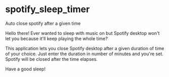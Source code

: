 # spotify_sleep_timer
Auto close spotify after a given time

Hello there!
Ever wanted to sleep with music on but Spotify desktop won't let you because it'll keep playing the whole time?

This application lets you close Spotify desktop after a given duration of time of your choice.
Just enter the duration in number of minutes and you're set.
Spotify will be closed after the time elapses. 

Have a good sleep!
